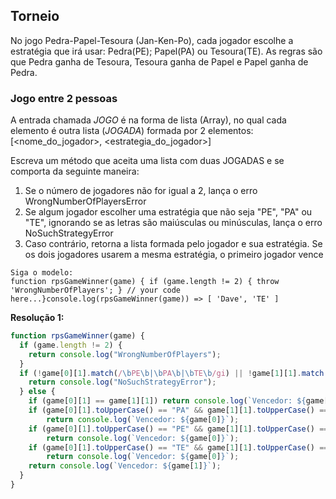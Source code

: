 ##  Torneio
No jogo Pedra-Papel-Tesoura (Jan-Ken-Po), cada jogador escolhe a estratégia que irá usar: Pedra(PE); Papel(PA) ou Tesoura(TE). As regras são que Pedra ganha de Tesoura, Tesoura ganha de Papel e Papel ganha de Pedra.

### Jogo entre 2 pessoas
A entrada chamada _JOGO_ é na forma de lista (Array), no qual cada elemento é outra lista (_JOGADA_) formada por 2 elementos: [<nome_do_jogador>, <estrategia_do_jogador>]

Escreva um método que aceita uma lista com duas JOGADAS e se comporta da seguinte maneira:

1.  Se o número de jogadores não for igual a 2, lança o erro WrongNumberOfPlayersError
2.  Se algum jogador escolher uma estratégia que não seja "PE", "PA" ou "TE", ignorando se as letras são maiúsculas ou minúsculas, lança o erro NoSuchStrategyError
3.  Caso contrário, retorna a lista formada pelo jogador e sua estratégia. Se os dois jogadores usarem a mesma estratégia, o primeiro jogador vence
```text
Siga o modelo:
function rpsGameWinner(game) { if (game.length != 2) { throw 'WrongNumberOfPlayers'; } // your code here...}console.log(rpsGameWinner(game)) => [ 'Dave', 'TE' ]
```

**Resolução 1:**
```javascript
function rpsGameWinner(game) {
  if (game.length != 2) {
    return console.log("WrongNumberOfPlayers");
  }
  if (!game[0][1].match(/\bPE\b|\bPA\b|\bTE\b/gi) || !game[1][1].match(/\bPE\b|\bPA\b|\bTE\b/gi)){
    return console.log("NoSuchStrategyError");
  } else {
    if (game[0][1] == game[1][1]) return console.log(`Vencedor: ${game[0]}`);
    if (game[0][1].toUpperCase() == "PA" && game[1][1].toUpperCase() == "PE") 
	    return console.log(`Vencedor: ${game[0]}`);
    if (game[0][1].toUpperCase() == "PE" && game[1][1].toUpperCase() == "TE") 
	    return console.log(`Vencedor: ${game[0]}`);
    if (game[0][1].toUpperCase() == "TE" && game[1][1].toUpperCase() == "PA") 
	    return console.log(`Vencedor: ${game[0]}`);
    return console.log(`Vencedor: ${game[1]}`);
  }
}
```